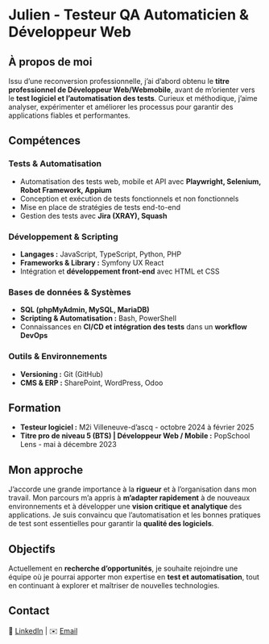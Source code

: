 # Julien - Testeur QA Automaticien & Développeur Web  

## À propos de moi  

Issu d’une reconversion professionnelle, j’ai d’abord obtenu le **titre professionnel de Développeur Web/Webmobile**, avant de m’orienter vers le **test logiciel et l’automatisation des tests**. Curieux et méthodique, j’aime analyser, expérimenter et améliorer les processus pour garantir des applications fiables et performantes.  

## Compétences  

### Tests & Automatisation  
- Automatisation des tests web, mobile et API avec **Playwright, Selenium, Robot Framework, Appium**  
- Conception et exécution de tests fonctionnels et non fonctionnels    
- Mise en place de stratégies de tests end-to-end
- Gestion des tests avec **Jira (XRAY), Squash**  

### Développement & Scripting
- **Langages :** JavaScript, TypeScript, Python, PHP  
- **Frameworks & Library :** Symfony UX React
- Intégration et **développement front-end** avec HTML et CSS  

### Bases de données & Systèmes  
- **SQL (phpMyAdmin, MySQL, MariaDB)**  
- **Scripting & Automatisation :** Bash, PowerShell  
- Connaissances en **CI/CD et intégration des tests** dans un **workflow DevOps**

### Outils & Environnements
- **Versioning :** Git (GitHub)
- **CMS & ERP :** SharePoint, WordPress, Odoo

## Formation
- **Testeur logiciel :** M2i Villeneuve-d’ascq - octobre 2024 à février 2025
- **Titre pro de niveau 5 (BTS) | Développeur Web / Mobile :** PopSchool Lens - mai à décembre 2023

## Mon approche  

J’accorde une grande importance à la **rigueur** et à l’organisation dans mon travail. Mon parcours m’a appris à **m’adapter rapidement** à de nouveaux environnements et à développer une **vision critique et analytique** des applications. Je suis convaincu que l’automatisation et les bonnes pratiques de test sont essentielles pour garantir la **qualité des logiciels**.  

## Objectifs  

Actuellement en **recherche d’opportunités**, je souhaite rejoindre une équipe où je pourrai apporter mon expertise en **test et automatisation**, tout en continuant à explorer et maîtriser de nouvelles technologies.  

## Contact  

📍 [LinkedIn](https://www.linkedin.com/in/julien-parsy-a88ab9289/) | ✉️ [Email](mailto:parsy.julien@hotmail.fr)  
